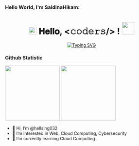 ### Hello World, I'm SaidinaHikam:
<h1 align="center">
  <a target="_blank">
    <img src="https://github.com/JayantGoel001/JayantGoel001/blob/master/GIF/Earth.gif" width="24px" style="max-width:100%;">
  </a>
  𝐇𝐞𝐥𝐥𝐨, &lt;𝚌𝚘𝚍𝚎𝚛𝚜/&gt; !
  <a target="_blank">
    <img src="https://github.com/JayantGoel001/JayantGoel001/blob/master/GIF/Hi.gif" width="40px" />
  </a>
</h1>

<p align="center">
  <a align="center" href="https://git.io/typing-svg"><img src="https://readme-typing-svg.demolab.com?font=Fira+Code&pause=1000&color=8136F7&width=435&lines=Welcome+to+my+Github+Profile!;Nice+to+meet+you..." alt="Typing SVG" />
  </a>
</p>

### Github Statistic
<p align="left">
<a href="https://github.com/hellsing032">
  <img height="180em" src="https://github-readme-stats-eight-theta.vercel.app/api?username=hellsing032&show_icons=true&theme=algolia&include_all_commits=true&count_private=true"/>
  <img height="180em" src="https://github-readme-stats-eight-theta.vercel.app/api/top-langs/?username=hellsing032&layout=compact&langs_count=8&theme=algolia"/>
</a>
</p>

- 👋 Hi, I’m @hellsing032
- 👀 I’m interested in Web, Cloud Computing, Cybersecurity
- 🌱 I’m currently learning Cloud Computing

<!--
**hellsing032/hellsing032** is a ✨ _special_ ✨ repository because its `README.md` (this file) appears on your GitHub profile.
-->
